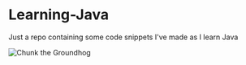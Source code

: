 # Learning-Java

Just a repo containing some code snippets I've made as I learn Java

![Chunk the Groundhog](https://media.tenor.com/kwOujrcQnI4AAAAM/chunk-the-groundhog-chunk.gif)
